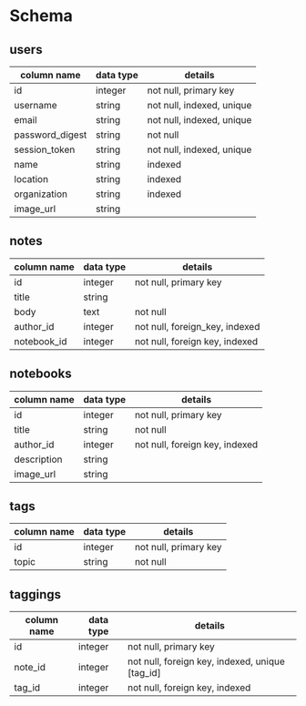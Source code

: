 # Schema

## users
column name     | data type | details
----------------|-----------|-----------------------
id              | integer   | not null, primary key
username        | string    | not null, indexed, unique
email           | string    | not null, indexed, unique
password_digest | string    | not null
session_token   | string    | not null, indexed, unique
name            | string    | indexed
location        | string    | indexed
organization    | string    | indexed
image_url       | string    |


## notes
column name | data type | details
------------|-----------|-----------------------
id          | integer   | not null, primary key
title       | string    | 
body        | text      | not null
author_id   | integer   | not null, foreign_key, indexed
notebook_id | integer   | not null, foreign key, indexed

## notebooks
column name | data type | details
------------|-----------|-----------------------
id          | integer   | not null, primary key
title       | string    | not null
author_id   | integer   | not null, foreign key, indexed
description | string    |
image_url   | string    |

## tags
column name | data type | details
------------|-----------|-----------------------
id          | integer   | not null, primary key
topic        | string   | not null

## taggings
column name | data type | details
------------|-----------|-----------------------
id          | integer   | not null, primary key
note_id     | integer   | not null, foreign key, indexed, unique [tag_id]
tag_id      | integer   | not null, foreign key, indexed
